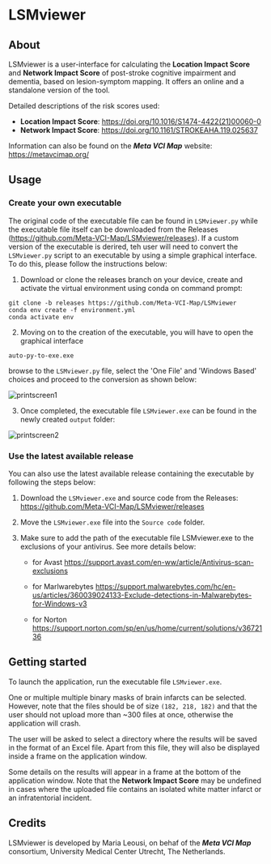 # LSMviewer

## About

LSMviewer is a user-interface for calculating the **Location Impact Score** and **Network Impact Score** of post-stroke cognitive impairment and dementia, based on lesion-symptom mapping. It offers an online and a standalone version of the tool.

Detailed descriptions of the risk scores used:
- **Location Impact Score**: https://doi.org/10.1016/S1474-4422(21)00060-0 
- **Network Impact Score**: https://doi.org/10.1161/STROKEAHA.119.025637

Information can also be found on the ***Meta VCI Map*** website: https://metavcimap.org/

## Usage

### Create your own executable

The original code of the executable file can be found in `LSMviewer.py` while the executable file itself can be downloaded from the Releases (https://github.com/Meta-VCI-Map/LSMviewer/releases).
If a custom version of the executable is derired, teh user will need to convert the `LSMviewer.py` script to an executable by using a simple graphical interface.
To do this, please follow the instructions below:

1. Download or clone the releases branch on your device, create and activate the virtual environment using conda on command prompt:
```
git clone -b releases https://github.com/Meta-VCI-Map/LSMviewer
conda env create -f environment.yml
conda activate env
``` 

2. Moving on to the creation of the executable, you will have to open the graphical interface 
``` 
auto-py-to-exe.exe
```
browse to the `LSMviewer.py` file, select the 'One File' and 'Windows Based' choices and proceed to the conversion as shown below:

![printscreen1](https://user-images.githubusercontent.com/23291570/139864771-07d7ed53-8c78-4b7c-850f-fe4125a5b4b8.png)


3. Once completed, the executable file `LSMviewer.exe` can be found in the newly created `output` folder:

![printscreen2](https://user-images.githubusercontent.com/23291570/139866215-e27e9fa5-8115-462b-9658-50967e860f8b.png)



### Use the latest available release

You can also use the latest available release containing the executable by following the steps below:

1. Download the `LSMviewer.exe` and source code from the Releases: https://github.com/Meta-VCI-Map/LSMviewer/releases

2. Move the `LSMviewer.exe` file into the `Source code` folder.

3. Make sure to add the path of the executable file LSMviewer.exe to the exclusions of your antivirus. See more details below:

	* for Avast https://support.avast.com/en-ww/article/Antivirus-scan-exclusions

	* for Marlwarebytes https://support.malwarebytes.com/hc/en-us/articles/360039024133-Exclude-detections-in-Malwarebytes-for-Windows-v3

	* for Norton https://support.norton.com/sp/en/us/home/current/solutions/v3672136
  
  
## Getting started

To launch the application, run the executable file `LSMviewer.exe`.

One or multiple multiple binary masks of brain infarcts can be selected. However, note that the files should be of size `(182, 218, 182)` 
and that the user should not upload more than ~300 files at once, otherwise the application will crash.

The user will be asked to select a directory where the results will be saved in the format of an Excel file. 
Apart from this file, they will also be displayed inside a frame on the application window.

Some details on the results will appear in a frame at the bottom of the application window.
Note that the **Network Impact Score** may be undefined in cases where the uploaded file contains an isolated white matter infarct or an infratentorial incident.


## Credits

LSMviewer is developed by Maria Leousi, on behaf of the ***Meta VCI Map*** consortium,
University Medical Center Utrecht, The Netherlands.
